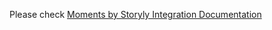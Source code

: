 Please check [Moments by Storyly Integration Documentation](https://integration.storyly.io/moments-react-native/quick-start.html)